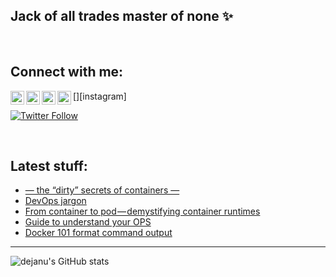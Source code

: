 <!--
**dejanu/dejanu** is a ✨ _special_ ✨ 👋
-->
## Jack of all trades master of none ✨

<br />

## Connect with me:


[<img align="left" alt="dejanu | YouTube" width="22px" src="https://cdn.jsdelivr.net/npm/simple-icons@v3/icons/youtube.svg" />][youtube]
[<img align="left" alt="dejanu | Twitter" width="22px" src="https://cdn.jsdelivr.net/npm/simple-icons@v3/icons/twitter.svg" />][twitter]
[<img align="left" alt="dejanu | LinkedIn" width="22px" src="https://cdn.jsdelivr.net/npm/simple-icons@v3/icons/linkedin.svg" />][linkedin]
[<img align="left" alt="dejanu | Instagram" width="22px" src="https://cdn.jsdelivr.net/npm/simple-icons@v3/icons/instagram.svg" />][instagram]

[![Twitter Follow](https://img.shields.io/twitter/follow/dejanualex?color=1DA1F2&logo=twitter&style=for-the-badge)](https://twitter.com/intent/follow?original_referer=https%3A%2F%2Fgithub.com%2Fdejanualex&screen_name=dejanualex)

<br />

## Latest stuff:
<!-- BLOG-POST-LIST:START -->
- [— the “dirty” secrets of containers —](https://faun.pub/the-dirty-secrets-of-containers-1af11bd15e9d?source=rss-29b02aa121d2------2)
- [DevOps jargon](https://faun.pub/devops-jargon-7fd1f7e46fc6?source=rss-29b02aa121d2------2)
- [From container to pod — demystifying container runtimes](https://faun.pub/from-container-to-pod-demystifying-container-runtimes-a3fd03ee0601?source=rss-29b02aa121d2------2)
- [Guide to understand your OPS](https://faun.pub/guide-to-understanding-your-ops-89d642569c44?source=rss-29b02aa121d2------2)
- [Docker 101 format command output](https://faun.pub/docker-101-format-command-output-8e2673f083af?source=rss-29b02aa121d2------2)
<!-- BLOG-POST-LIST:END -->

---
![dejanu's GitHub stats](https://github-readme-stats.vercel.app/api?username=dejanu&show_icons=true&theme=onedark&hide=contribs,prs)


[twitter]: https://twitter.com/dejanualex
[linkedin]: https://linkedin.com/in/alexandru-dejanu-b28b3ba5/
[youtube]: https://www.youtube.com/channel/UCIH567CDkvt-aV7Hbs43XrA




